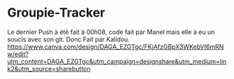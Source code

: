 # Groupie-Tracker
Le dernier Push à été fait à 00h08, code fait par Manel mais elle à eu un soucis avec son git. Donc Fait par Kalidou.
https://www.canva.com/design/DAGA_EZGTgc/FKjAfzGBpX3WKebVI6mRNw/edit?utm_content=DAGA_EZGTgc&utm_campaign=designshare&utm_medium=link2&utm_source=sharebutton